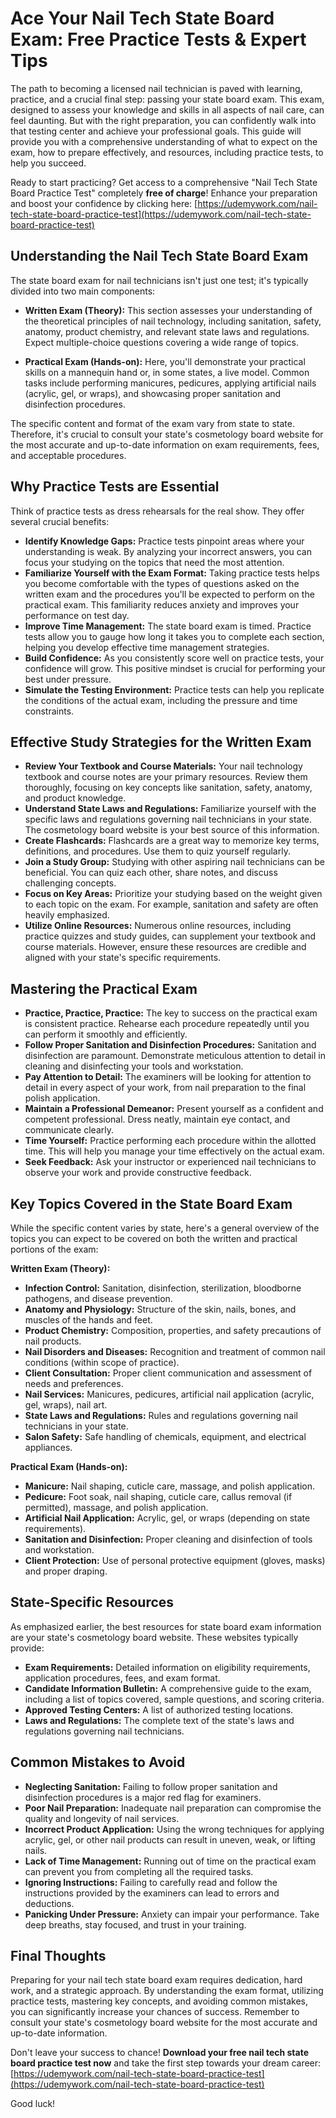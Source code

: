 # Ace Your Nail Tech State Board Exam: Free Practice Tests & Expert Tips

The path to becoming a licensed nail technician is paved with learning, practice, and a crucial final step: passing your state board exam. This exam, designed to assess your knowledge and skills in all aspects of nail care, can feel daunting. But with the right preparation, you can confidently walk into that testing center and achieve your professional goals. This guide will provide you with a comprehensive understanding of what to expect on the exam, how to prepare effectively, and resources, including practice tests, to help you succeed.

Ready to start practicing? Get access to a comprehensive "Nail Tech State Board Practice Test" completely **free of charge**! Enhance your preparation and boost your confidence by clicking here: [https://udemywork.com/nail-tech-state-board-practice-test](https://udemywork.com/nail-tech-state-board-practice-test)

## Understanding the Nail Tech State Board Exam

The state board exam for nail technicians isn't just one test; it's typically divided into two main components:

*   **Written Exam (Theory):** This section assesses your understanding of the theoretical principles of nail technology, including sanitation, safety, anatomy, product chemistry, and relevant state laws and regulations. Expect multiple-choice questions covering a wide range of topics.

*   **Practical Exam (Hands-on):** Here, you'll demonstrate your practical skills on a mannequin hand or, in some states, a live model. Common tasks include performing manicures, pedicures, applying artificial nails (acrylic, gel, or wraps), and showcasing proper sanitation and disinfection procedures.

The specific content and format of the exam vary from state to state. Therefore, it's crucial to consult your state's cosmetology board website for the most accurate and up-to-date information on exam requirements, fees, and acceptable procedures.

## Why Practice Tests are Essential

Think of practice tests as dress rehearsals for the real show. They offer several crucial benefits:

*   **Identify Knowledge Gaps:** Practice tests pinpoint areas where your understanding is weak. By analyzing your incorrect answers, you can focus your studying on the topics that need the most attention.
*   **Familiarize Yourself with the Exam Format:** Taking practice tests helps you become comfortable with the types of questions asked on the written exam and the procedures you'll be expected to perform on the practical exam. This familiarity reduces anxiety and improves your performance on test day.
*   **Improve Time Management:** The state board exam is timed. Practice tests allow you to gauge how long it takes you to complete each section, helping you develop effective time management strategies.
*   **Build Confidence:** As you consistently score well on practice tests, your confidence will grow. This positive mindset is crucial for performing your best under pressure.
*   **Simulate the Testing Environment:** Practice tests can help you replicate the conditions of the actual exam, including the pressure and time constraints.

## Effective Study Strategies for the Written Exam

*   **Review Your Textbook and Course Materials:** Your nail technology textbook and course notes are your primary resources. Review them thoroughly, focusing on key concepts like sanitation, safety, anatomy, and product knowledge.
*   **Understand State Laws and Regulations:** Familiarize yourself with the specific laws and regulations governing nail technicians in your state. The cosmetology board website is your best source of this information.
*   **Create Flashcards:** Flashcards are a great way to memorize key terms, definitions, and procedures. Use them to quiz yourself regularly.
*   **Join a Study Group:** Studying with other aspiring nail technicians can be beneficial. You can quiz each other, share notes, and discuss challenging concepts.
*   **Focus on Key Areas:** Prioritize your studying based on the weight given to each topic on the exam. For example, sanitation and safety are often heavily emphasized.
*   **Utilize Online Resources:** Numerous online resources, including practice quizzes and study guides, can supplement your textbook and course materials. However, ensure these resources are credible and aligned with your state's specific requirements.

## Mastering the Practical Exam

*   **Practice, Practice, Practice:** The key to success on the practical exam is consistent practice. Rehearse each procedure repeatedly until you can perform it smoothly and efficiently.
*   **Follow Proper Sanitation and Disinfection Procedures:** Sanitation and disinfection are paramount. Demonstrate meticulous attention to detail in cleaning and disinfecting your tools and workstation.
*   **Pay Attention to Detail:** The examiners will be looking for attention to detail in every aspect of your work, from nail preparation to the final polish application.
*   **Maintain a Professional Demeanor:** Present yourself as a confident and competent professional. Dress neatly, maintain eye contact, and communicate clearly.
*   **Time Yourself:** Practice performing each procedure within the allotted time. This will help you manage your time effectively on the actual exam.
*   **Seek Feedback:** Ask your instructor or experienced nail technicians to observe your work and provide constructive feedback.

## Key Topics Covered in the State Board Exam

While the specific content varies by state, here's a general overview of the topics you can expect to be covered on both the written and practical portions of the exam:

**Written Exam (Theory):**

*   **Infection Control:** Sanitation, disinfection, sterilization, bloodborne pathogens, and disease prevention.
*   **Anatomy and Physiology:** Structure of the skin, nails, bones, and muscles of the hands and feet.
*   **Product Chemistry:** Composition, properties, and safety precautions of nail products.
*   **Nail Disorders and Diseases:** Recognition and treatment of common nail conditions (within scope of practice).
*   **Client Consultation:** Proper client communication and assessment of needs and preferences.
*   **Nail Services:** Manicures, pedicures, artificial nail application (acrylic, gel, wraps), nail art.
*   **State Laws and Regulations:** Rules and regulations governing nail technicians in your state.
*   **Salon Safety:** Safe handling of chemicals, equipment, and electrical appliances.

**Practical Exam (Hands-on):**

*   **Manicure:** Nail shaping, cuticle care, massage, and polish application.
*   **Pedicure:** Foot soak, nail shaping, cuticle care, callus removal (if permitted), massage, and polish application.
*   **Artificial Nail Application:** Acrylic, gel, or wraps (depending on state requirements).
*   **Sanitation and Disinfection:** Proper cleaning and disinfection of tools and workstation.
*   **Client Protection:** Use of personal protective equipment (gloves, masks) and proper draping.

## State-Specific Resources

As emphasized earlier, the best resources for state board exam information are your state's cosmetology board website. These websites typically provide:

*   **Exam Requirements:** Detailed information on eligibility requirements, application procedures, fees, and exam format.
*   **Candidate Information Bulletin:** A comprehensive guide to the exam, including a list of topics covered, sample questions, and scoring criteria.
*   **Approved Testing Centers:** A list of authorized testing locations.
*   **Laws and Regulations:** The complete text of the state's laws and regulations governing nail technicians.

## Common Mistakes to Avoid

*   **Neglecting Sanitation:** Failing to follow proper sanitation and disinfection procedures is a major red flag for examiners.
*   **Poor Nail Preparation:** Inadequate nail preparation can compromise the quality and longevity of nail services.
*   **Incorrect Product Application:** Using the wrong techniques for applying acrylic, gel, or other nail products can result in uneven, weak, or lifting nails.
*   **Lack of Time Management:** Running out of time on the practical exam can prevent you from completing all the required tasks.
*   **Ignoring Instructions:** Failing to carefully read and follow the instructions provided by the examiners can lead to errors and deductions.
*   **Panicking Under Pressure:** Anxiety can impair your performance. Take deep breaths, stay focused, and trust in your training.

## Final Thoughts

Preparing for your nail tech state board exam requires dedication, hard work, and a strategic approach. By understanding the exam format, utilizing practice tests, mastering key concepts, and avoiding common mistakes, you can significantly increase your chances of success. Remember to consult your state's cosmetology board website for the most accurate and up-to-date information.

Don't leave your success to chance! **Download your free nail tech state board practice test now** and take the first step towards your dream career: [https://udemywork.com/nail-tech-state-board-practice-test](https://udemywork.com/nail-tech-state-board-practice-test)

Good luck!
